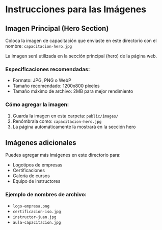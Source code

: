 # Instrucciones para las Imágenes

## Imagen Principal (Hero Section)

Coloca la imagen de capacitación que enviaste en este directorio con el nombre: `capacitacion-hero.jpg`

La imagen será utilizada en la sección principal (hero) de la página web.

### Especificaciones recomendadas:
- Formato: JPG, PNG o WebP
- Tamaño recomendado: 1200x800 píxeles
- Tamaño máximo de archivo: 2MB para mejor rendimiento

### Cómo agregar la imagen:
1. Guarda la imagen en esta carpeta: `public/images/`
2. Renómbrala como: `capacitacion-hero.jpg`
3. La página automáticamente la mostrará en la sección hero

## Imágenes adicionales

Puedes agregar más imágenes en este directorio para:
- Logotipos de empresas
- Certificaciones
- Galería de cursos
- Equipo de instructores

### Ejemplo de nombres de archivo:
- `logo-empresa.png`
- `certificacion-iso.jpg`
- `instructor-juan.jpg`
- `aula-capacitacion.jpg` 